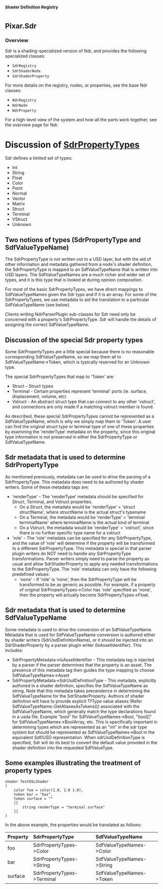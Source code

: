 ### <sub>Shader Definition Registry</sub>
# <sup>**Pixar.Sdr**</sup>

### **Overview**

Sdr is a shading-specialized version of Ndr, and provides the following
specialized classes:
- `SdrRegistry`
- `SdrShaderNode`
- `SdrShaderProperty`

For more details on the registry, nodes, or properties, see the base Ndr
classes:
- `NdrRegistry`
- `NdrNode`
- `NdrProperty`

For a high-level view of the system and how all the parts work together, see
the overview page for Ndr.

# Discussion of [SdrPropertyTypes](Pixar/SdrPropertyTypes)

Sdr defines a limited set of types:
- Int
- String
- Float
- Color
- Point
- Normal
- Vector
- Matrix
- Struct
- Terminal
- VStruct
- Unknown


## Two notions of types (SdrPropertyType and SdfValueTypeName)

The SdrPropertyType is not written out to a USD layer, but with the aid of other
information and metadata gathered from a node's shader definition, the
SdrPropertyType is mapped to an SdfValueTypeName that is written into USD
layers.  The SdfValueTypeNames are a much richer and wider set of types, and it
is this type that is looked at during opinion composition.

For most of the basic SdrPropertyTypes, we have direct mappings to
SdfValueTypeNames given the Sdr type and if it is an array.  For some of the
SdrPropertyTypes, we use metadata to aid the translation to a particular
SdfValueTypeName (see below).

Clients writing NdrParserPlugin sub-classes for Sdr need only be concerned with
a property's SdrPropertyType.  Sdr will handle the details of assigning the
correct SdfValueTypeName.


## Discussion of the special Sdr property types

Some SdrPropertyTypes are a little special because there is no reasonable
corresponding SdfValueTypeName, so we map them all to SdfValueTypeName->Token,
which is typically reserved for an Unknown type.

The special SdrPropertyTypes that map to 'Token' are:
- Struct -  Struct types
- Terminal - Certain properties represent 'terminal' ports (ie. surface,
             displacement, volume, etc)
- Vstruct - An abstract struct type that can connect to any other 'vstruct', and
            connections are only made if a matching vstruct member is found.

As described, these special SdrPropertyTypes cannot be represented as a
SdfValueTypeName, which is why we simply map them to 'Token'.  A user can
find the original struct type or terminal type of one of these properties by
examining the 'renderType' metadata on the property, since this original type
information is not preserved in either the SdrPropertyType or SdfValueTypeName.


## Sdr metadata that is used to determine SdrPropertyType

As mentioned previously, metadata can be used to drive the parsing of a
SdrPropertyType.  This metadata does need to be authored by shader writers.
Some of these metadata tags are:
- 'renderType' - The 'renderType' metadata should be specified for Struct,
   Terminal, and Vstruct properties.
   - On a Struct, the metadata would be 'renderType' = 'struct structName',
     where structName is the actual struct's typename
   - On a Terminal, the metadata would be 'renderType' = 'terminal terminalName'
     where terminalName is the actual kind of terminal
   - On a Vstruct, the metadata would be 'renderType' = 'vstruct', since there is
     no further specific type name for a vstruct
- 'role' - The 'role' metadata can be specified for any SdrPropertyType, and the
   value of 'role' will determine if the property will be transformed to a
   different SdrPropertyType.  This metadata is special in that parser plugin
   writers do NOT need to handle any SdrPropertyType transformations.  Parser
   writers simply need to parse the property as usual and allow
   SdrShaderProperty to apply any needed transformations to the SdrPropertyType.
   The 'role' metadata can only have the following predefined values:
   - 'none' - If 'role' is 'none', then the SdrPropertyType will be
     transformed to be as generic as possible.  For example, if a property of
     original SdrPropertyTypes->Color has 'role' specified as 'none', then the
     property will actually become SdrPropertyTypes->Float.

## Sdr metadata that is used to determine SdfValueTypeName

Some metadata is used to drive the conversion of an SdfValueTypeName.
Metadata that is used for SdfValueTypeName conversion is authored either by 
shader writers (SdrUsdDefinitionName), or it should be injected into an 
SdrShaderProperty by a parser plugin writer (IsAssetIdentifier).
This includes:
- SdrPropertyMetadata->IsAssetIdentifier - This metadata tag is injected by a
  parser if the parser determines that the property is an asset. The presence
  of this metadata tag then guides the type mapping to choose
  SdfValueTypeNames->Asset
- SdrPropertyMetadata->SdrUsdDefinitionType - This metadata, explicitly 
  authored in a shader definition, specifies the SdfValueTypeName as string. 
  Note that this metadata takes precendence in determining the SdfValueTypeName 
  for the SdrShaderProperty. Authors of shader definition will have to provide 
  explicit TfType value aliases (Refer SdfValueTypeName::GetAliasesAsTokens()) 
  associated with the SdfValueTypeName, which generally match the type
  declarations found in a usda file.
  Example "bool" for SdfValueTypeNames->Bool, "bool[]" for
  SdfValueTypeNames->BoolArray, etc. This is specifically important in
  determining types which are represented as an "int" in the sdr type system but
  should be represented as SdfValueTypeNames->Bool in the equivalent Sdf/USD
  representation. When sdrUsdDefinitionType is specified, Sdr will do its best
  to convert the default value provided in the shader definition into the
  requested SdfValueType.

## Some examples illustrating the treatment of property types

~~~~~~~~~~~~~{.usd}
shader TestOSLShader
(
    color foo = color(1.0, 1.0 1.0),
    token bar = "baz",
    token surface = ""
    [[
        string renderType = "terminal surface"
    ]]
)
~~~~~~~~~~~~~
In the above example, the properties would be translated as follows:

Property  |SdrPropertyType            |SdfValueTypeName
:-------- |:------------------------- |:----------------
foo       |SdrPropertyTypes->Color    |SdfValueTypeNames->Color
bar       |SdrPropertyTypes->String   |SdfValueTypeNames->String
surface   |SdrPropertyTypes->Terminal |SdfValueTypeNames->Token
